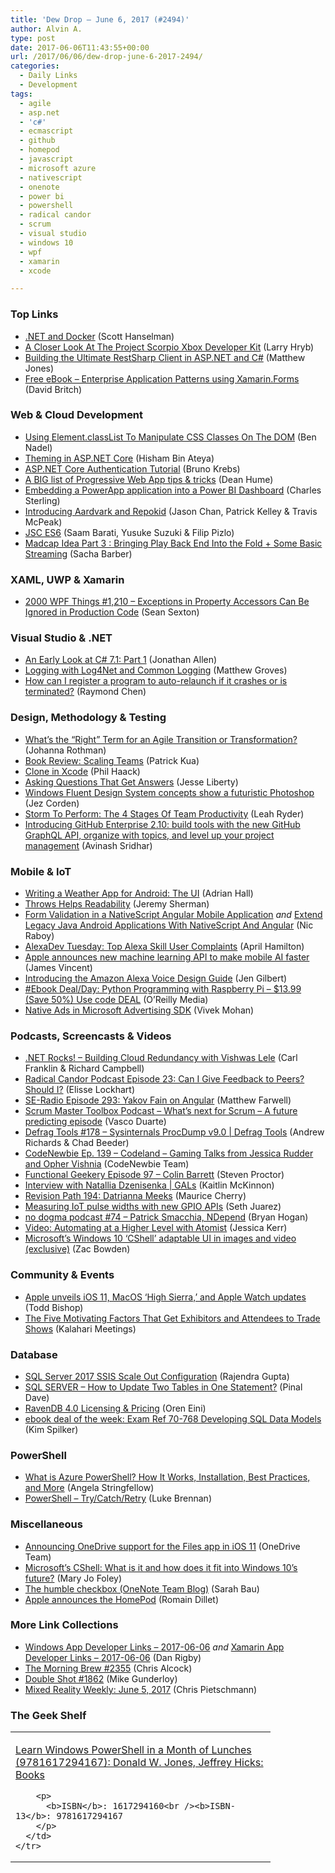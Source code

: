 ```yaml
---
title: 'Dew Drop – June 6, 2017 (#2494)'
author: Alvin A.
type: post
date: 2017-06-06T11:43:55+00:00
url: /2017/06/06/dew-drop-june-6-2017-2494/
categories:
  - Daily Links
  - Development
tags:
  - agile
  - asp.net
  - 'c#'
  - ecmascript
  - github
  - homepod
  - javascript
  - microsoft azure
  - nativescript
  - onenote
  - power bi
  - powershell
  - radical candor
  - scrum
  - visual studio
  - windows 10
  - wpf
  - xamarin
  - xcode

---
```

### <a name="top"></a>Top Links

  * <a href="http://feeds.hanselman.com/~/349695420/0/scotthanselman~NET-and-Docker.aspx" target="_blank">.NET and Docker</a> (Scott Hanselman)
  * <a href="http://feedproxy.google.com/~r/MajorNelson/~3/B57eCP_aBso/" target="_blank">A Closer Look At The Project Scorpio Xbox Developer Kit</a> (Larry Hryb)
  * <a href="http://feedproxy.google.com/~r/ExceptionNotFound/~3/tb8jWciaf90/" target="_blank">Building the Ultimate RestSharp Client in ASP.NET and C#</a> (Matthew Jones)
  * <a href="http://www.davidbritch.com/2017/06/enterprise-application-patterns-using.html" target="_blank">Free eBook &#8211; Enterprise Application Patterns using Xamarin.Forms</a> (David Britch)



### <a name="web"></a>Web & Cloud Development

  * <a href="https://www.bennadel.com/blog/3285-using-element-classlist-to-manipulate-css-classes-on-the-dom.htm" target="_blank">Using Element.classList To Manipulate CSS Classes On The DOM</a> (Ben Nadel)
  * <a href="http://www.hishambinateya.com/theming-in-asp.net-core" target="_blank">Theming in ASP.NET Core</a> (Hisham Bin Ateya)
  * <a href="https://auth0.com/blog/asp-dot-net-core-authentication-tutorial/" target="_blank">ASP.NET Core Authentication Tutorial</a> (Bruno Krebs)
  * <a href="http://feedproxy.google.com/~r/DeanHumesBlog/~3/crQ5orz9-wc/10160" target="_blank">A BIG list of Progressive Web App tips & tricks</a> (Dean Hume)
  * <a href="https://blogs.msdn.microsoft.com/charles_sterling/2017/06/06/embedding-a-powerapp-application-into-a-power-bi-dashboard/" target="_blank">Embedding a PowerApp application into a Power BI Dashboard</a> (Charles Sterling)
  * <a href="https://medium.com/netflix-techblog/introducing-aardvark-and-repokid-53b081bf3a7e?source=rss----2615bd06b42e---4" target="_blank">Introducing Aardvark and Repokid</a> (Jason Chan, Patrick Kelley & Travis McPeak)
  * <a href="https://webkit.org/blog/7536/jsc-loves-es6/" target="_blank">JSC ES6</a> (Saam Barati, Yusuke Suzuki & Filip Pizlo)
  * <a href="https://sachabarbs.wordpress.com/2017/06/05/madcap-idea-part-3-bringing-play-back-end-into-the-fold-some-basic-streaming/" target="_blank">Madcap Idea Part 3 : Bringing Play Back End Into the Fold + Some Basic Streaming</a> (Sacha Barber)



### <a name="silverlight"></a>XAML, UWP & Xamarin

  * <a href="https://wpf.2000things.com/2017/06/05/1210-exceptions-in-property-accessors-can-be-ignored-in-production-code/" target="_blank">2000 WPF Things #1,210 – Exceptions in Property Accessors Can Be Ignored in Production Code</a> (Sean Sexton)



### Visual Studio & .NET

  * <a href="http://www.infoq.com/news/2017/06/CSharp-7.1-a?utm_campaign=infoq_content&utm_source=infoq&utm_medium=feed&utm_term=global" target="_blank">An Early Look at C# 7.1: Part 1</a> (Jonathan Allen)
  * <a href="https://blog.couchbase.com/logging-log4net-common-logging/" target="_blank">Logging with Log4Net and Common Logging</a> (Matthew Groves)
  * <a href="https://blogs.msdn.microsoft.com/oldnewthing/20170605-00/?p=96275" target="_blank">How can I register a program to auto-relaunch if it crashes or is terminated?</a> (Raymond Chen)



### <a name="design"></a>Design, Methodology & Testing

  * <a href="http://feedproxy.google.com/~r/ManagingProductDevelopment/~3/H_EGgRLRaXo/" target="_blank">What’s the “Right” Term for an Agile Transition or Transformation?</a> (Johanna Rothman)
  * <a href="https://www.thekua.com/atwork/2017/06/book-review-scaling-teams/" target="_blank">Book Review: Scaling Teams</a> (Patrick Kua)
  * <a href="https://github.com/blog/2375-clone-in-xcode" target="_blank">Clone in Xcode</a> (Phil Haack)
  * <a href="http://feedproxy.google.com/~r/JesseLiberty-SilverlightGeek/~3/nfwgwRX98xk/" target="_blank">Asking Questions That Get Answers</a> (Jesse Liberty)
  * <a href="http://feedproxy.google.com/~r/wmexperts/~3/TdSFOZN4t6c/adobe-photoshop-fluent-design-system" target="_blank">Windows Fluent Design System concepts show a futuristic Photoshop</a> (Jez Corden)
  * <a href="https://blog.trello.com/form-storm-norm-perform-stages-of-team-productivity" target="_blank">Storm To Perform: The 4 Stages Of Team Productivity</a> (Leah Ryder)
  * <a href="https://github.com/blog/2373-introducing-github-enterprise-2-10-build-tools-with-the-new-github-graphql-api-organize-with-topics-and-level-up-your-project-management" target="_blank">Introducing GitHub Enterprise 2.10: build tools with the new GitHub GraphQL API, organize with topics, and level up your project management</a> (Avinash Sridhar)



### <a name="mobile"></a>Mobile & IoT

  * <a href="https://shellmonger.com/2017/06/05/writing-a-weather-app-for-android-the-ui/" target="_blank">Writing a Weather App for Android: The UI</a> (Adrian Hall)
  * <a href="https://www.bignerdranch.com/blog/throws-helps-readability/" target="_blank">Throws Helps Readability</a> (Jeremy Sherman)
  * <a href="http://developer.telerik.com/products/nativescript/form-validation-nativescript-angular-mobile-application/" target="_blank">Form Validation in a NativeScript Angular Mobile Application</a> _and_ <a href="https://www.thepolyglotdeveloper.com/2017/06/legacy-android-java-nativescript-angular/" target="_blank">Extend Legacy Java Android Applications With NativeScript And Angular</a> (Nic Raboy)
  * <a href="https://lovemyecho.com/2017/06/05/alexadev-tuesday-top-alexa-skill-user-complaints/" target="_blank">AlexaDev Tuesday: Top Alexa Skill User Complaints</a> (April Hamilton)
  * <a href="https://www.theverge.com/2017/6/5/15725994/apple-mobile-ai-chip-announced-wwdc-2017" target="_blank">Apple announces new machine learning API to make mobile AI faster</a> (James Vincent)
  * <a href="https://developer.amazon.com/blogs/alexa/post/ea99c8a1-36fa-4778-bbc3-56a6cee6e3b9/announcing-the-amazon-alexa-voice-design-guide" target="_blank">Introducing the Amazon Alexa Voice Design Guide</a> (Jen Gilbert)
  * <a href="http://feedproxy.google.com/~r/oreilly/news/~3/A4NBjWsn-vQ/9781786467577.do" target="_blank">#Ebook Deal/Day: Python Programming with Raspberry Pi &#8211; $13.99 (Save 50%) Use code DEAL</a> (O&#8217;Reilly Media)
  * <a href="http://blogs.windows.com/buildingapps/2017/06/05/native-ads-microsoft-advertising-sdk/?WT.mc_id=DX_MVP4025064" target="_blank">Native Ads in Microsoft Advertising SDK</a> (Vivek Mohan)



### <a name="podcasts"></a>Podcasts, Screencasts & Videos

  * <a href="http://www.dotnetrocks.com/default.aspx?ShowNum=1447" target="_blank">.NET Rocks! &#8211; Building Cloud Redundancy with Vishwas Lele</a> (Carl Franklin & Richard Campbell)
  * <a href="https://www.radicalcandor.com/blog/podcast-episode-23/" target="_blank">Radical Candor Podcast Episode 23: Can I Give Feedback to Peers? Should I?</a> (Elisse Lockhart)
  * <a href="http://feedproxy.google.com/~r/se-radio/~3/Rqgc5ouR_Lc/" target="_blank">SE-Radio Episode 293: Yakov Fain on Angular</a> (Matthew Farwell)
  * <a href="http://scrummastertoolbox.libsyn.com/whats-next-for-scrum-a-future-predicting-episode-vasco-duarte" target="_blank">Scrum Master Toolbox Podcast &#8211; What’s next for Scrum &#8211; A future predicting episode</a> (Vasco Duarte)
  * <a href="https://channel9.msdn.com/Shows/Defrag-Tools/Defrag-Tools-178-Sysinternals-ProcDump-v90?WT.mc_id=DX_MVP4025064" target="_blank">Defrag Tools #178 &#8211; Sysinternals ProcDump v9.0 | Defrag Tools</a> (Andrew Richards & Chad Beeder)
  * <a href="http://www.codenewbie.org/podcast/codeland-gaming-talks-from-jessica-rudder-and-opher-vishnia" target="_blank">CodeNewbie Ep. 139 – Codeland &#8211; Gaming Talks from Jessica Rudder and Opher Vishnia</a> (CodeNewbie Team)
  * <a href="https://www.functionalgeekery.com/episode-97-colin-barrett/" target="_blank">Functional Geekery Episode 97 – Colin Barrett</a> (Steven Proctor)
  * <a href="https://channel9.msdn.com/Shows/GALs/Interview-with-Natallia-Dzenisenka?WT.mc_id=DX_MVP4025064" target="_blank">Interview with Natallia Dzenisenka | GALs</a> (Kaitlin McKinnon)
  * <a href="http://revisionpath.simplecast.fm/episodes/67489-194-datrianna-meeks" target="_blank">Revision Path 194: Datrianna Meeks</a> (Maurice Cherry)
  * <a href="https://channel9.msdn.com/Blogs/Seth-Juarez/Measuring-IoT-pulse-widths-with-new-GPIO-APIs?WT.mc_id=DX_MVP4025064" target="_blank">Measuring IoT pulse widths with new GPIO APIs</a> (Seth Juarez)
  * <a href="http://feedproxy.google.com/~r/NoDogmaPodcast/~3/ZuS0-uWVy10/" target="_blank">no dogma podcast #74 &#8211; Patrick Smacchia, NDepend</a> (Bryan Hogan)
  * <a href="http://blog.jessitron.com/2017/06/video-automating-at-higher-level-with.html" target="_blank">Video: Automating at a Higher Level with Atomist</a> (Jessica Kerr)
  * <a href="http://feedproxy.google.com/~r/wmexperts/~3/e5XWFnmJsHw/windows-cshell" target="_blank">Microsoft&#8217;s Windows 10 &#8216;CShell&#8217; adaptable UI in images and video (exclusive)</a> (Zac Bowden)



### <a name="events"></a>Community & Events

  * <a href="https://www.geekwire.com/2017/apple-unveils-new-macos-high-sierra-apple-watch-updates/" target="_blank">Apple unveils iOS 11, MacOS ‘High Sierra,’ and Apple Watch updates</a> (Todd Bishop)
  * <a href="http://blog.kalaharimeetings.com/2017/06/05/the-five-motivating-factors-that-get-exhibitors-and-attendees-to-trade-shows/" target="_blank">The Five Motivating Factors That Get Exhibitors and Attendees to Trade Shows</a> (Kalahari Meetings)



### <a name="sql"></a>Database

  * <a href="http://feedproxy.google.com/~r/MSSQLTips-LatestSqlServerTips/~3/D13HI1RW7Vs/tip.asp" target="_blank">SQL Server 2017 SSIS Scale Out Configuration</a> (Rajendra Gupta)
  * <a href="https://blog.sqlauthority.com/2017/06/06/sql-server-update-two-tables-one-statement/" target="_blank">SQL SERVER – How to Update Two Tables in One Statement?</a> (Pinal Dave)
  * <a href="http://feedproxy.google.com/~r/AyendeRahien/~3/ydx5QqTAP64/ravendb-4-0-licensing-pricing" target="_blank">RavenDB 4.0 Licensing & Pricing</a> (Oren Eini)
  * <a href="https://blogs.msdn.microsoft.com/microsoft_press/2017/06/05/ebook-deal-of-the-week-exam-ref-70-768-developing-sql-data-models/" target="_blank">ebook deal of the week: Exam Ref 70-768 Developing SQL Data Models</a> (Kim Spilker)



### <a name="ps"></a>PowerShell

  * <a href="https://stackify.com/what-is-azure-powershell/" target="_blank">What is Azure PowerShell? How It Works, Installation, Best Practices, and More</a> (Angela Stringfellow)
  * <a href="https://blogs.technet.microsoft.com/lukeb/2017/06/06/powershell-trycatchretry/" target="_blank">PowerShell – Try/Catch/Retry</a> (Luke Brennan)



### <a name="misc"></a>Miscellaneous

  * <a href="http://blogs.office.com/2017/06/05/announcing-onedrive-support-for-the-files-app-in-ios-11/" target="_blank">Announcing OneDrive support for the Files app in iOS 11</a> (OneDrive Team)
  * <a href="http://www.zdnet.com/article/microsofts-cshell-what-is-it-and-how-does-it-fit-into-windows-10s-future/#ftag=RSSbaffb68" target="_blank">Microsoft&#8217;s CShell: What is it and how does it fit into Windows 10&#8217;s future?</a> (Mary Jo Foley)
  * <a href="http://blogs.office.com/2017/06/05/the-humble-checkbox/" target="_blank">The humble checkbox (OneNote Team Blog)</a> (Sarah Bau)
  * <a href="http://feedproxy.google.com/~r/Techcrunch/~3/gRz--QFKhOs/" target="_blank">Apple announces the HomePod</a> (Romain Dillet)



### <a name="links"></a>More Link Collections

  * <a href="http://windowsappdev.com/2017/06/windows-app-developer-links-2017-06-06/" target="_blank">Windows App Developer Links &#8211; 2017-06-06</a> _and_ <a href="http://allaboutxamarin.com/2017/06/xamarin-app-developer-links-2017-06-06/" target="_blank">Xamarin App Developer Links &#8211; 2017-06-06</a> (Dan Rigby)
  * <a href="http://feedproxy.google.com/~r/ReflectivePerspective/~3/0ywLDJopE8E/" target="_blank">The Morning Brew #2355</a> (Chris Alcock)
  * <a href="http://afreshcup.com/home/2017/6/6/double-shot-1862.html" target="_blank">Double Shot #1862</a> (Mike Gunderloy)
  * <a href="https://buildhololens.com/2017/06/05/mixed-reality-weekly-june-5-2017/" target="_blank">Mixed Reality Weekly: June 5, 2017</a> (Chris Pietschmann)



### <a name="shelf"></a>The Geek Shelf

<div class="wlWriterEditableSmartContent" id="scid:7dc1bd33-94bd-46fd-a20b-0131235bcd47:36c37623-1cbf-479a-9942-9f1f8aabbb5e" style="margin: 0px; padding: 0px; float: none; display: inline;">
  <table cellspacing="0" cellpadding="2" width="400" border="0" unselectable="on">
    <tr>
      <td valign="top" width="400">
        <p>
          <a title="Learn Windows PowerShell in a Month of Lunches (9781617294167): Donald W. Jones, Jeffrey Hicks: Books" href="http://www.amazon.com/exec/obidos/ASIN/1617294160/amavin-20">Learn Windows PowerShell in a Month of Lunches (9781617294167): Donald W. Jones, Jeffrey Hicks: Books</a>
        </p>
        
        <p>
          <b>ISBN</b>: 1617294160<br /><b>ISBN-13</b>: 9781617294167
        </p>
      </td>
    </tr>
  </table>
</div>